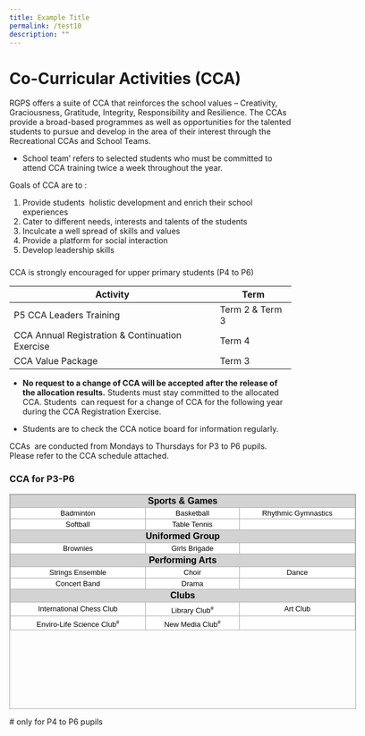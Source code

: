 ```yaml
---
title: Example Title
permalink: /test10
description: ""
---
```

Co-Curricular Activities (CCA)
==============================

RGPS offers a suite of CCA that reinforces the school values – Creativity, Graciousness, Gratitude, Integrity, Responsibility and Resilience. The CCAs provide a broad-based programmes as well as opportunities for the talented students to pursue and develop in the area of their interest through the Recreational CCAs and School Teams.

*   School team’ refers to selected students who must be committed to attend CCA training twice a week throughout the year.

Goals of CCA are to :      

1.  Provide students  holistic development and enrich their school experiences
2.  Cater to different needs, interests and talents of the students    
3.  Inculcate a well spread of skills and values
4.  Provide a platform for social interaction
5.  Develop leadership skills

###   

CCA is strongly encouraged for upper primary students (P4 to P6)

  

| Activity | Term |
| --- | --- |
| P5 CCA Leaders Training | Term 2 & Term 3 |
| CCA Annual Registration & Continuation Exercise  | Term 4 |
| CCA Value Package  | Term 3 |

  

*   **No request to a change of CCA will be accepted after the release of the allocation results.** Students must stay committed to the allocated CCA. Students  can request for a change of CCA for the following year during the CCA Registration Exercise.

*   Students are to check the CCA notice board for information regularly.

  

CCAs  are conducted from Mondays to Thursdays for P3 to P6 pupils. Please refer to the CCA schedule attached. 

### 

### **CCA for P3-P6**

<table class="iveo_table ives_tab_simple3 ive_eobj_center" style="margin: auto; outline: 0px; padding: 0px; border-collapse: collapse; clear: both; border: 1px solid rgb(170, 170, 170); font-family: Arial, sans-serif; width: 620px; height: 385px;"><tbody style="margin: 0px; outline: 0px; padding: 0px;"><tr style="margin: 0px; outline: 0px; padding: 0px;"><td colspan="3" style="margin: 0px; outline: 0px; padding: 2px; text-align: center; border: 1px solid rgb(170, 170, 170); width: 629px; background-color: lightgrey;"><font size="3" color="black" style="margin: 0px; outline: 0px; padding: 0px;"><b style="margin: 0px; outline: 0px; padding: 0px;">Sports &amp; Games</b></font></td></tr><tr style="margin: 0px; outline: 0px; padding: 0px;"><td style="margin: 0px; outline: 0px; padding: 2px; text-align: center; border: 1px solid rgb(170, 170, 170); background-color: white;"><font size="2" color="black" style="margin: 0px; outline: 0px; padding: 0px;">Badminton</font></td><td style="margin: 0px; outline: 0px; padding: 2px; text-align: center; border: 1px solid rgb(170, 170, 170); background-color: white;"><font size="2" color="black" style="margin: 0px; outline: 0px; padding: 0px;">Basketball</font></td><td style="margin: 0px; outline: 0px; padding: 2px; text-align: center; border: 1px solid rgb(170, 170, 170); background-color: white;"><font size="2" color="black" style="margin: 0px; outline: 0px; padding: 0px;">Rhythmic Gymnastics</font></td></tr><tr style="margin: 0px; outline: 0px; padding: 0px;"><td style="margin: 0px; outline: 0px; padding: 2px; text-align: center; border: 1px solid rgb(170, 170, 170); background-color: white;"><font size="2" color="black" style="margin: 0px; outline: 0px; padding: 0px;">Softball</font></td><td style="margin: 0px; outline: 0px; padding: 2px; text-align: center; border: 1px solid rgb(170, 170, 170); background-color: white;"><font size="2" color="black" style="margin: 0px; outline: 0px; padding: 0px;">Table Tennis</font></td><td style="margin: 0px; outline: 0px; padding: 2px; text-align: center; border: 1px solid rgb(170, 170, 170); background-color: white;"></td></tr><tr style="margin: 0px; outline: 0px; padding: 0px;"><td colspan="3" style="margin: 0px; outline: 0px; padding: 2px; text-align: center; border: 1px solid rgb(170, 170, 170); width: 629px; background-color: lightgrey;"><font size="3" color="black" style="margin: 0px; outline: 0px; padding: 0px;"><b style="margin: 0px; outline: 0px; padding: 0px;">Uniformed Group</b></font></td></tr><tr style="margin: 0px; outline: 0px; padding: 0px;"><td style="margin: 0px; outline: 0px; padding: 2px; text-align: center; border: 1px solid rgb(170, 170, 170); background-color: white;"><font size="2" color="black" style="margin: 0px; outline: 0px; padding: 0px;">Brownies</font></td><td style="margin: 0px; outline: 0px; padding: 2px; text-align: center; border: 1px solid rgb(170, 170, 170); background-color: white;"><font size="2" color="black" style="margin: 0px; outline: 0px; padding: 0px;">Girls Brigade</font></td><td style="margin: 0px; outline: 0px; padding: 2px; text-align: center; border: 1px solid rgb(170, 170, 170); background-color: white;"><font size="2" color="black" style="margin: 0px; outline: 0px; padding: 0px;"></font></td></tr><tr style="margin: 0px; outline: 0px; padding: 0px;"><td colspan="3" style="margin: 0px; outline: 0px; padding: 2px; text-align: center; border: 1px solid rgb(170, 170, 170); width: 629px; background-color: lightgrey;"><font size="3" color="black" style="margin: 0px; outline: 0px; padding: 0px;"><b style="margin: 0px; outline: 0px; padding: 0px;">Performing Arts</b></font></td></tr><tr style="margin: 0px; outline: 0px; padding: 0px;"><td style="margin: 0px; outline: 0px; padding: 2px; text-align: center; border: 1px solid rgb(170, 170, 170); background-color: white;"><font size="2" color="black" style="margin: 0px; outline: 0px; padding: 0px;">Strings Ensemble</font></td><td style="margin: 0px; outline: 0px; padding: 2px; text-align: center; border: 1px solid rgb(170, 170, 170); background-color: white;"><font size="2" color="black" style="margin: 0px; outline: 0px; padding: 0px;">Choir</font></td><td style="margin: 0px; outline: 0px; padding: 2px; text-align: center; border: 1px solid rgb(170, 170, 170); background-color: white;"><font size="2" color="black" style="margin: 0px; outline: 0px; padding: 0px;">Dance</font></td></tr><tr style="margin: 0px; outline: 0px; padding: 0px;"><td style="margin: 0px; outline: 0px; padding: 2px; text-align: center; border: 1px solid rgb(170, 170, 170); background-color: white;"><font size="2" color="black" style="margin: 0px; outline: 0px; padding: 0px;">Concert Band</font></td><td style="margin: 0px; outline: 0px; padding: 2px; text-align: center; border: 1px solid rgb(170, 170, 170); background-color: white;"><font size="2" color="black" style="margin: 0px; outline: 0px; padding: 0px;">Drama</font></td><td style="margin: 0px; outline: 0px; padding: 2px; text-align: center; border: 1px solid rgb(170, 170, 170); background-color: white;"></td></tr><tr style="margin: 0px; outline: 0px; padding: 0px;"><td colspan="3" style="margin: 0px; outline: 0px; padding: 2px; text-align: center; border: 1px solid rgb(170, 170, 170); width: 629px; background-color: lightgrey;"><font size="3" color="black" style="margin: 0px; outline: 0px; padding: 0px;"><b style="margin: 0px; outline: 0px; padding: 0px;">Clubs</b></font></td></tr><tr style="margin: 0px; outline: 0px; padding: 0px;"><td style="margin: 0px; outline: 0px; padding: 2px; text-align: center; border: 1px solid rgb(170, 170, 170); background-color: white;"><font size="2" color="black" style="margin: 0px; outline: 0px; padding: 0px;">International Chess Club</font></td><td style="margin: 0px; outline: 0px; padding: 2px; text-align: center; border: 1px solid rgb(170, 170, 170); background-color: white;"><font size="2" color="black" style="margin: 0px; outline: 0px; padding: 0px;">Library Club<sup style="margin: 0px; outline: 0px; padding: 0px; font-family: georgia, serif; line-height: 16.8px;">#</sup></font></td><td style="margin: 0px; outline: 0px; padding: 2px; text-align: center; border: 1px solid rgb(170, 170, 170); background-color: white;"><font size="2" color="black" style="margin: 0px; outline: 0px; padding: 0px;">Art Club</font></td></tr><tr style="margin: 0px; outline: 0px; padding: 0px;"><td style="margin: 0px; outline: 0px; padding: 2px; text-align: center; border: 1px solid rgb(170, 170, 170); background-color: white;"><font size="2" color="black" style="margin: 0px; outline: 0px; padding: 0px;">Enviro-Life Science Club<sup style="margin: 0px; outline: 0px; padding: 0px; font-family: georgia, serif; line-height: 16.8px;">#</sup></font></td><td style="margin: 0px; outline: 0px; padding: 2px; text-align: center; border: 1px solid rgb(170, 170, 170); background-color: white;"><font size="2" color="black" style="margin: 0px; outline: 0px; padding: 0px;">New Media Club<sup style="margin: 0px; outline: 0px; padding: 0px; font-family: georgia, serif; line-height: 16.8px;">#</sup></font></td><td style="margin: 0px; outline: 0px; padding: 2px; text-align: center; border: 1px solid rgb(170, 170, 170); background-color: white;"></td></tr></tbody></table>

  
\# only for P4 to P6 pupils